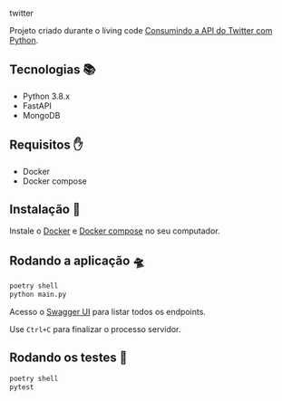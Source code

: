 twitter

Projeto criado durante o living code [Consumindo a API do Twitter com Python](https://docs.google.com/presentation/d/11DkkyQUIloVQLm8i6hN6w3xyUaP4WSRE/edit?usp=sharing&ouid=102662434190974209165&rtpof=true&sd=true).

## Tecnologias 📚

- Python 3.8.x
- FastAPI
- MongoDB

## Requisitos ✋

- Docker
- Docker compose

## Instalação 💽

Instale o [Docker](https://www.docker.com) e [Docker compose](https://docs.docker.com/compose/) no seu computador.

## Rodando a aplicação 🛸

```sh
poetry shell
python main.py
```

Acesso o [Swagger UI](http://localhost:8000/docs) para listar todos os endpoints.

Use `Ctrl+C` para finalizar o processo servidor.

## Rodando os testes 🧪

```sh
poetry shell
pytest
```
